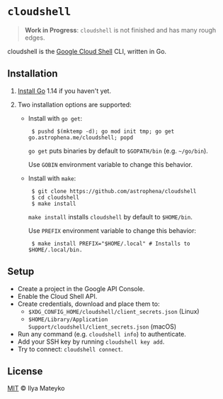 # `cloudshell`

> **Work in Progress**: `cloudshell` is not finished and has many rough edges.

cloudshell is the [Google Cloud Shell](https://cloud.google.com/shell/) CLI, written in Go.

## Installation

1. [Install Go](https://golang.org/dl) 1.14 if you haven't yet.

2. Two installation options are supported:

    * Install with `go get`:

           $ pushd $(mktemp -d); go mod init tmp; go get go.astrophena.me/cloudshell; popd

      `go get` puts binaries by default to `$GOPATH/bin` (e.g.
      `~/go/bin`).

      Use `GOBIN` environment variable to change this behavior.

    * Install with `make`:

           $ git clone https://github.com/astrophena/cloudshell
           $ cd cloudshell
           $ make install

        `make install` installs `cloudshell`  by default to `$HOME/bin`.

        Use `PREFIX` environment variable to change this behavior:

           $ make install PREFIX="$HOME/.local" # Installs to $HOME/.local/bin.

## Setup

* Create a project in the Google API Console.
* Enable the Cloud Shell API.
* Create credentials, download and place them to:
  * `$XDG_CONFIG_HOME/cloudshell/client_secrets.json` (Linux)
  * `$HOME/Library/Application Support/cloudshell/client_secrets.json` (macOS)
* Run any command (e.g. `cloudshell info`) to authenticate.
* Add your SSH key by running `cloudshell key add`.
* Try to connect: `cloudshell connect`.

## License

[MIT](LICENSE.md) © Ilya Mateyko

